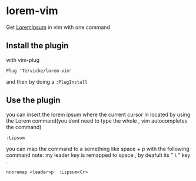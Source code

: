 # lorem-vim
Get [LoremIpsum](https://www.lipsum.com/) in vim with one command

## Install the plugin 
with vim-plug 
```vimscript
Plug 'Tervicke/lorem-vim'
```
and then by doing a ```:PlugInstall```

## Use the plugin
you can insert the lorem ipsum where the current cursor in located by using the Lorem command(you dont need to type the whole , vim autocompletes the command)
```vim-script
:Lipsum
```

you can map the command to  a something like space + p with the following command 
note: my leader key is remapped to space , by deafult its " \ " key . 
```vim-script
nnoremap <leader>p  :Lipsum<Cr>
```
